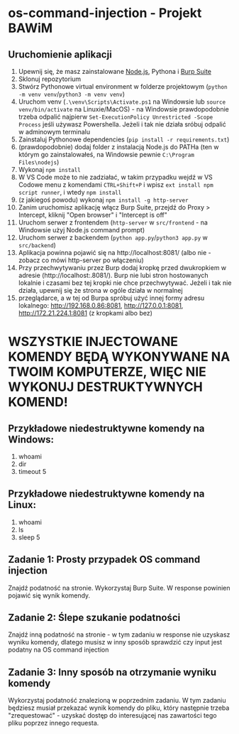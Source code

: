 # os-command-injection - Projekt BAWiM
## Uruchomienie aplikacji
1. Upewnij się, że masz zainstalowane [Node.js](https://nodejs.org/en), Pythona i [Burp Suite](https://portswigger.net/burp/releases/professional-community-2023-11-1-4?requestededition=community&requestedplatform=)
2. Sklonuj repozytorium
3. Stwórz Pythonowe virtual environment w folderze projektowym (`python -m venv venv`/`python3 -m venv venv`)
4. Uruchom venv (`.\venv\Scripts\Activate.ps1` na Windowsie lub `source venv/bin/activate` na Linuxie/MacOS) - na Windowsie prawdopodobnie trzeba odpalić najpierw `Set-ExecutionPolicy Unrestricted -Scope Process` jeśli używasz Powershella. Jeżeli i tak nie działa sróbuj odpalić w adminowym terminalu
5. Zainstaluj Pythonowe dependencies (`pip install -r requirements.txt`)
6. (prawdopodobnie) dodaj folder z instalacją Node.js do PATHa (ten w którym go zainstalowałeś, na Windowsie pewnie `C:\Program Files\nodejs`)
7. Wykonaj `npm install`
8. W VS Code może to nie zadziałać, w takim przypadku wejdź w VS Codowe menu z komendami `CTRL+Shift+P` i wpisz `ext install npm script runner`, i wtedy `npm install`
9. (z jakiegoś powodu) wykonaj `npm install -g http-server`
10. Zanim uruchomisz aplikację włącz Burp Suite, przejdź do Proxy > Intercept, kliknij "Open browser" i "Intercept is off"
11. Uruchom serwer z frontendem (`http-server` w `src/frontend`  - na Windowsie użyj Node.js command prompt)
12. Uruchom serwer z backendem (`python app.py`/`python3 app.py` w `src/backend`)
13. Aplikacja powinna pojawić się na http://localhost:8081/ (albo nie - zobacz co mówi http-server po włączeniu)
14. Przy przechwytywaniu przez Burp dodaj kropkę przed dwukropkiem w adresie (http://localhost:.8081/). Burp nie lubi stron hostowanych lokalnie i czasami bez tej kropki nie chce przechwytywać. Jeżeli i tak nie działa, upewnij się że strona w ogóle działa w normalnej
15. przeglądarce, a w tej od Burpa spróbuj użyć innej formy adresu lokalnego:  http://192.168.0.86:8081, http://127.0.0.1:8081, http://172.21.224.1:8081 (z kropkami albo bez)

# WSZYSTKIE INJECTOWANE KOMENDY BĘDĄ WYKONYWANE NA TWOIM KOMPUTERZE, WIĘC NIE WYKONUJ DESTRUKTYWNYCH KOMEND!

## Przykładowe niedestruktywne komendy na Windows:
1. whoami
2. dir
3. timeout 5

## Przykładowe niedestruktywne komendy na Linux:
1. whoami
2. ls
3. sleep 5

## Zadanie 1: Prosty przypadek OS command injection
Znajdź podatność na stronie. Wykorzystaj Burp Suite. W response powinien pojawić się wynik komendy.

## Zadanie 2: Ślepe szukanie podatności
Znajdź inną podatność na stronie - w tym zadaniu w response nie uzyskasz wyniku komendy, dlatego musisz w inny sposób sprawdzić czy input jest podatny na OS command injection

## Zadanie 3: Inny sposób na otrzymanie wyniku komendy
Wykorzystaj podatność znalezioną w poprzednim zadaniu. W tym zadaniu będziesz musiał przekazać wynik komendy do pliku, który następnie trzeba "zrequestować" - uzyskać dostęp do interesującej nas zawartości tego pliku poprzez innego requesta.

